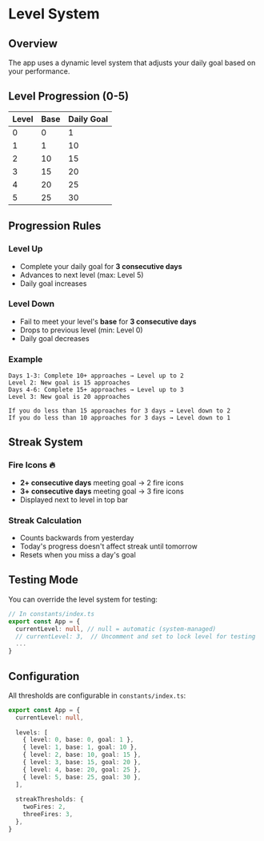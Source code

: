 # Level System

## Overview
The app uses a dynamic level system that adjusts your daily goal based on your performance.

## Level Progression (0-5)

| Level | Base | Daily Goal |
|-------|------|------------|
| 0 | 0 | 1 |
| 1 | 1 | 10 |
| 2 | 10 | 15 |
| 3 | 15 | 20 |
| 4 | 20 | 25 |
| 5 | 25 | 30 |

## Progression Rules

### Level Up
- Complete your daily goal for **3 consecutive days**
- Advances to next level (max: Level 5)
- Daily goal increases

### Level Down
- Fail to meet your level's **base** for **3 consecutive days**
- Drops to previous level (min: Level 0)
- Daily goal decreases

### Example
```
Days 1-3: Complete 10+ approaches → Level up to 2
Level 2: New goal is 15 approaches
Days 4-6: Complete 15+ approaches → Level up to 3
Level 3: New goal is 20 approaches

If you do less than 15 approaches for 3 days → Level down to 2
If you do less than 10 approaches for 3 days → Level down to 1
```

## Streak System

### Fire Icons 🔥
- **2+ consecutive days** meeting goal → 2 fire icons
- **3+ consecutive days** meeting goal → 3 fire icons
- Displayed next to level in top bar

### Streak Calculation
- Counts backwards from yesterday
- Today's progress doesn't affect streak until tomorrow
- Resets when you miss a day's goal

## Testing Mode

You can override the level system for testing:

```typescript
// In constants/index.ts
export const App = {
  currentLevel: null, // null = automatic (system-managed)
  // currentLevel: 3,  // Uncomment and set to lock level for testing
  ...
}
```

## Configuration

All thresholds are configurable in `constants/index.ts`:

```typescript
export const App = {
  currentLevel: null,
  
  levels: [
    { level: 0, base: 0, goal: 1 },
    { level: 1, base: 1, goal: 10 },
    { level: 2, base: 10, goal: 15 },
    { level: 3, base: 15, goal: 20 },
    { level: 4, base: 20, goal: 25 },
    { level: 5, base: 25, goal: 30 },
  ],
  
  streakThresholds: {
    twoFires: 2,
    threeFires: 3,
  },
}
```

